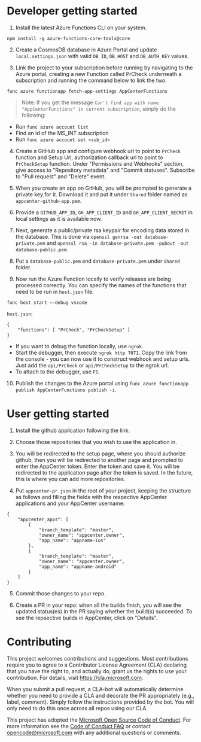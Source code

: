 
# Developer getting started

1. Install the latest Azure Functions CLI on your system. 
 
```npm install -g azure-functions-core-tools@core ```
 
2. Create a CosmosDB database in Azure Portal and update `local.settings.json` with valid `DB_ID`, `DB_HOST` and `DB_AUTH_KEY` values.

3. Link the project to your subscription before running by navigating to the Azure portal, creating a new Function called PrCheck underneath a subscription and running the command below to link the two.

```func azure functionapp fetch-app-settings AppCenterFunctions ```

>Note: If you get the message `Can't find app with name "AppCenterFunctions" in current subscription`, simply do the following:
- Run `func azure account list`
- Find an id of the MS_INT subscription
- Run `func azure account set <sub_id>`

4. Create a GitHub app and configure webhook url to point to `PrCheck` function and Setup Url, authorization callback url to point to `PrCheckSetup` function. 
Under "Permissions and Webhooks" section, give access to "Repository metadata" and "Commit statuses". Subscribe to "Pull request" and "Delete" event.

5. When you create an app on GitHub, you will be prompted to generate a private key for it. Download it and put it under `Shared` folder named as `appcenter-github-app.pem`.

6. Provide a `GITHUB_APP_ID`, `GH_APP_CLIENT_ID` and `GH_APP_CLIENT_SECRET` in local settings as it is available now.

7. Next, generate a public/private rsa keypair for encoding data stored in the database. This is done via `openssl genrsa -out database-private.pem` and `openssl rsa -in database-private.pem -pubout -out database-public.pem`. 

8. Put a `database-public.pem` and `database-private.pem` under `Shared` folder.

9. Now run the Azure Function locally to verify releases are being processed correctly. You can specify the names of the functions that need to be run in `host.json` file.

```func host start –-debug vscode```

`host.json`:
```
{
    "functions": [ "PrCheck", "PrCheckSetup" ]
}
```
   - If you want to debug the function locally, use `ngrok`. 
   - Start the debugger, then execute `ngrok http 7071`. Copy the link from the console - you can now use it to construct webhook and setup urls. Just add the `api/PrCheck` or `api/PrCheckSetup` to the ngrok url.
   - To attach to the debugger, use `F5`.

10. Publish the changes to the Azure portal using `func azure functionapp publish AppCenterFunctions publish -i`.

# User getting started

1. Install the github application following the link.

2. Choose those repositories that you wish to use the application in.

3. You will be redirected to the setup page, where you should authorize github, then you will be redirected to another page and prompted to enter the AppCenter token. Enter the token and save it. You will be redirected to the application page after the token is saved. In the future, this is where you can add more repositories.

4. Put `appcenter-pr.json` in the root of your project, keeping the structure as follows and filling the fields with the respective AppCenter applications and your AppCenter username: 

```
{
    "appcenter_apps": [
        {
            "branch_template": "master",
            "owner_name": "appcenter.owner",
            "app_name": "appname-ios"
        },
        {
            "branch_template": "master",
            "owner_name": "appcenter.owner",
            "app_name": "appname-android"
        }
    ]
}
```

5. Commit those changes to your repo.

6. Create a PR in your repo: when all the builds finish, you will see the updated status(es) in the PR saying whether the build(s) succeeded. To see the repsective builds in AppCenter, click on "Details".

# Contributing

This project welcomes contributions and suggestions.  Most contributions require you to agree to a
Contributor License Agreement (CLA) declaring that you have the right to, and actually do, grant us
the rights to use your contribution. For details, visit https://cla.microsoft.com.

When you submit a pull request, a CLA-bot will automatically determine whether you need to provide
a CLA and decorate the PR appropriately (e.g., label, comment). Simply follow the instructions
provided by the bot. You will only need to do this once across all repos using our CLA.

This project has adopted the [Microsoft Open Source Code of Conduct](https://opensource.microsoft.com/codeofconduct/).
For more information see the [Code of Conduct FAQ](https://opensource.microsoft.com/codeofconduct/faq/) or
contact [opencode@microsoft.com](mailto:opencode@microsoft.com) with any additional questions or comments.
